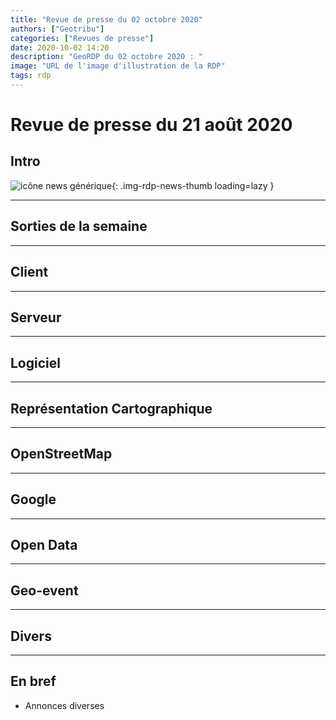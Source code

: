 ```yaml
---
title: "Revue de presse du 02 octobre 2020"
authors: ["Geotribu"]
categories: ["Revues de presse"]
date: 2020-10-02 14:20
description: "GeoRDP du 02 octobre 2020 : "
image: "URL de l'image d'illustration de la RDP"
tags: rdp
---
```


# Revue de presse du 21 août 2020

## Intro

![icône news générique](https://cdn.geotribu.fr/images/internal/icons-rdp-news/news.png "News"){: .img-rdp-news-thumb loading=lazy }

----

## Sorties de la semaine

----

## Client

----

## Serveur

----

## Logiciel

----

## Représentation Cartographique

----

## OpenStreetMap

----

## Google

----

## Open Data

----

## Geo-event

----

## Divers

----

## En bref

- Annonces diverses
